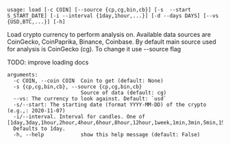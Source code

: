 ```
usage: load [-c COIN] [--source {cp,cg,bin,cb}] [-s  --start S_START_DATE] [-i --interval {1day,1hour,...}] [-d --days DAYS] [--vs {USD,BTC,...}] [-h]
```

Load crypto currency to perform analysis on. Available data sources are CoinGecko, CoinPaprika, Binance, Coinbase. By default main source used for
analysis is CoinGecko (cg). To change it use --source flag

TODO: improve loading docs

```
arguments:
  -c COIN, --coin COIN  Coin to get (default: None)
  -s {cp,cg,bin,cb}, --source {cp,cg,bin,cb}
                        Source of data (default: cg)
  --vs: The currency to look against. Default: `usd`
  -s/--start: The starting date (format YYYY-MM-DD) of the crypto (e.g.,: 2020-11-07)
  -i/--interval. Interval for candles. One of [1day,3day,1hour,2hour,4hour,6hour,8hour,12hour,1week,1min,3min,5min,15min,30min,1month].
  Defaults to 1day.
  -h, --help            show this help message (default: False)
```
